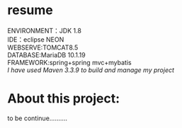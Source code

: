 # resume
ENVIRONMENT：JDK 1.8</br>
IDE：eclipse NEON</br>
WEBSERVE:TOMCAT8.5</br>
DATABASE:MariaDB 10.1.19</br>
FRAMEWORK:spring+spring mvc+mybatis</br>
*I have used Maven 3.3.9 to build and manage my project*</br>

# About this project:</br>
to be continue..........

